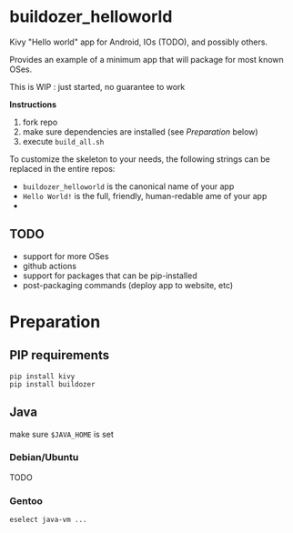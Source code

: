 # buildozer_helloworld
Kivy "Hello world" app for Android, IOs (TODO), and possibly others.

Provides an example of a minimum app that will package for most known OSes.

This is WIP : just started, no guarantee to work


**Instructions**

1. fork repo
2. make sure dependencies are installed (see *Preparation* below)
3. execute `build_all.sh`

To customize the skeleton to your needs, the following strings can be replaced in the entire repos:

* `buildozer_helloworld` is the canonical name of your app
* `Hello World!` is the full, friendly, human-redable ame of your app
*


## TODO

* support for more OSes
* github actions
* support for packages that can be pip-installed
* post-packaging commands (deploy app to website, etc)


# Preparation

## PIP requirements

    pip install kivy
    pip install buildozer

## Java

make sure `$JAVA_HOME` is set

### Debian/Ubuntu

TODO

### Gentoo

    eselect java-vm ...
